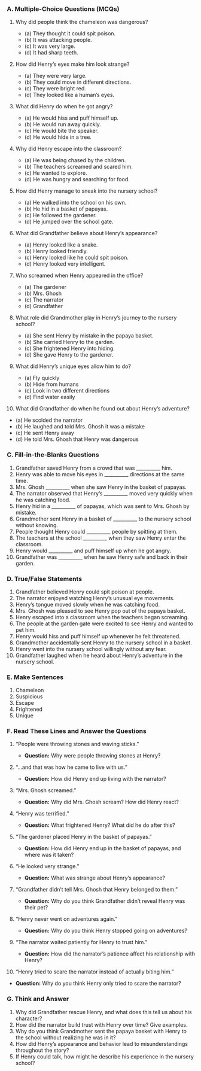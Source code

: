 ### A. Multiple-Choice Questions (MCQs)

1. Why did people think the chameleon was dangerous?  
   - (a) They thought it could spit poison.  
   - (b) It was attacking people.  
   - (c) It was very large.  
   - (d) It had sharp teeth.

2. How did Henry’s eyes make him look strange?  
   - (a) They were very large.  
   - (b) They could move in different directions.  
   - (c) They were bright red.  
   - (d) They looked like a human’s eyes.

3. What did Henry do when he got angry?  
   - (a) He would hiss and puff himself up.  
   - (b) He would run away quickly.  
   - (c) He would bite the speaker.  
   - (d) He would hide in a tree.

4. Why did Henry escape into the classroom?  
   - (a) He was being chased by the children.  
   - (b) The teachers screamed and scared him.  
   - (c) He wanted to explore.  
   - (d) He was hungry and searching for food.

5. How did Henry manage to sneak into the nursery school?  
   - (a) He walked into the school on his own.  
   - (b) He hid in a basket of papayas.  
   - (c) He followed the gardener.  
   - (d) He jumped over the school gate.

6. What did Grandfather believe about Henry’s appearance?  
   - (a) Henry looked like a snake.  
   - (b) Henry looked friendly.  
   - (c) Henry looked like he could spit poison.  
   - (d) Henry looked very intelligent.

7. Who screamed when Henry appeared in the office?  
   - (a) The gardener  
   - (b) Mrs. Ghosh  
   - (c) The narrator  
   - (d) Grandfather

8. What role did Grandmother play in Henry’s journey to the nursery school?  
   - (a) She sent Henry by mistake in the papaya basket.  
   - (b) She carried Henry to the garden.  
   - (c) She frightened Henry into hiding.  
   - (d) She gave Henry to the gardener.

9. What did Henry’s unique eyes allow him to do?  
   - (a) Fly quickly  
   - (b) Hide from humans  
   - (c) Look in two different directions  
   - (d) Find water easily

 10. What did Grandfather do when he found out about Henry’s adventure?  
   - (a) He scolded the narrator  
   - (b) He laughed and told Mrs. Ghosh it was a mistake  
   - (c) He sent Henry away  
   - (d) He told Mrs. Ghosh that Henry was dangerous

 ### C. Fill-in-the-Blanks Questions

1. Grandfather saved Henry from a crowd that was __________ him.
2. Henry was able to move his eyes in __________ directions at the same time.
3. Mrs. Ghosh __________ when she saw Henry in the basket of papayas.
4. The narrator observed that Henry’s __________ moved very quickly when he was catching food.
5. Henry hid in a __________ of papayas, which was sent to Mrs. Ghosh by mistake.
6. Grandmother sent Henry in a basket of __________ to the nursery school without knowing.
7. People thought Henry could __________ people by spitting at them.
8. The teachers at the school __________ when they saw Henry enter the classroom.
9. Henry would __________ and puff himself up when he got angry.
10. Grandfather was __________ when he saw Henry safe and back in their garden.

 ### D. True/False Statements

1. Grandfather believed Henry could spit poison at people.  
2. The narrator enjoyed watching Henry’s unusual eye movements.  
3. Henry’s tongue moved slowly when he was catching food.  
4. Mrs. Ghosh was pleased to see Henry pop out of the papaya basket.  
5. Henry escaped into a classroom when the teachers began screaming.  
6. The people at the garden gate were excited to see Henry and wanted to pet him.  
7. Henry would hiss and puff himself up whenever he felt threatened.  
8. Grandmother accidentally sent Henry to the nursery school in a basket.  
9. Henry went into the nursery school willingly without any fear.  
10. Grandfather laughed when he heard about Henry’s adventure in the nursery school.

 ### E. Make Sentences

1. Chameleon
2. Suspicious
3. Escape
4. Frightened
5. Unique

 ### F. Read These Lines and Answer the Questions
 
1. “People were throwing stones and waving sticks.”  
   - **Question:** Why were people throwing stones at Henry?  

2. “...and that was how he came to live with us.”  
   - **Question:** How did Henry end up living with the narrator?  

3. “Mrs. Ghosh screamed.”  
   - **Question:** Why did Mrs. Ghosh scream? How did Henry react?  

4. “Henry was terrified.”  
   - **Question:** What frightened Henry? What did he do after this?  

5. “The gardener placed Henry in the basket of papayas.”  
   - **Question:** How did Henry end up in the basket of papayas, and where was it taken?  

6. “He looked very strange.”  
   - **Question:** What was strange about Henry’s appearance?  

7. “Grandfather didn’t tell Mrs. Ghosh that Henry belonged to them.”  
   - **Question:** Why do you think Grandfather didn’t reveal Henry was their pet?  

8. “Henry never went on adventures again.”  
   - **Question:** Why do you think Henry stopped going on adventures?  

9. “The narrator waited patiently for Henry to trust him.”  
   - **Question:** How did the narrator’s patience affect his relationship with Henry?  

10. “Henry tried to scare the narrator instead of actually biting him.”  
   - **Question:** Why do you think Henry only tried to scare the narrator?

### G. Think and Answer

1. Why did Grandfather rescue Henry, and what does this tell us about his character?
2. How did the narrator build trust with Henry over time? Give examples.
3. Why do you think Grandmother sent the papaya basket with Henry to the school without realizing he was in it?
4. How did Henry’s appearance and behavior lead to misunderstandings throughout the story?
5. If Henry could talk, how might he describe his experience in the nursery school?
